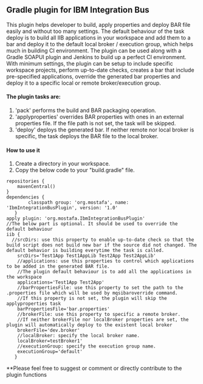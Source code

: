 ## Gradle plugin for IBM Integration Bus
This plugin helps developer to build, apply properties and deploy BAR file easily and without too many settings.
The default behaviour of the task deploy is to build all IIB applications in your workspace and add them to a bar and deploy it to the default local broker / execution group, which helps much in building CI environment. The plugin can be used along with a Gradle SOAPUI plugin and Jenkins to build up a perfect CI environment.
With minimum settings, the plugin can be setup to include specific workspace projects, perform up-to-date checks, creates a bar that include pre-specified applications, override the generated bar properties and deploy it to a specific local or remote broker/execution group.

#### The plugin tasks are:
1. 'pack' performs the build and BAR packaging operation.
2. 'applyproperties' overrides BAR properties with ones in an external properties file. If the file path is not set, the task will be skipped.
3. 'deploy' deploys the generated bar. If neither remote nor local broker is specific, the task deploys the BAR file to the local broker.

#### How to use it
1. Create a directory in your workspace.
2. Copy the below code to your "build.gradle" file.
```
repositories {
    mavenCentral()
}
dependencies {
        classpath group: 'org.mostafa', name: 'IbmIntegrationBusPlugin', version: '1.0'
   }
apply plugin: 'org.mostafa.IbmIntegrationBusPlugin'
//The below part is optional. It should be used to override the default behaviour
iib {
  //srcDirs: use this property to enable up-to-date check so that the build script does not build new bar if the source did not changed. The default behavior is building everytime the task is called.
	srcDirs='Test1App Test1AppLib Test2App Test2AppLib'
	//applications: use this properties to control which applications to be added in the generated BAR file.
	//The plugin default behaviour is to add all the applications in the workspace
	applications='Test1App Test2App'
	//barPropertiesFile: use this property to set the path to the .properties file which will be used by mqsibaroverride command.
	//If this property is not set, the plugin will skip the applyproperties task
	barPropertiesFile='bar.properties'
	//brokerFile: use this property to specific a remote broker.
	//If neither brokerFile nor localBroker properties are set, the plugin will automatically deploy to the existent local broker
	brokerFile='dev.broker'
	//localBroker: specify the local broker name.
	localBroker=testBroker1'
	//executionGroup: specify the execution group name.
	executionGroup='default'
   }
```

**Please feel free to suggest or comment or directly contribute to the plugin functions
